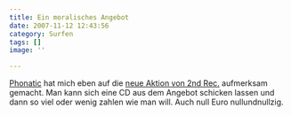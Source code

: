 ```yaml
---
title: Ein moralisches Angebot
date: 2007-11-12 12:43:56
category: Surfen
tags: []
image: ''

---
```


[Phonatic](http://www.myspace.com/phoneeziac) hat mich eben auf die [neue Aktion von 2nd Rec.](http://www.2ndrec.com/special-offer) aufmerksam gemacht. Man kann sich eine CD aus dem Angebot schicken lassen und dann so viel oder wenig zahlen wie man will. Auch null Euro nullundnullzig.
